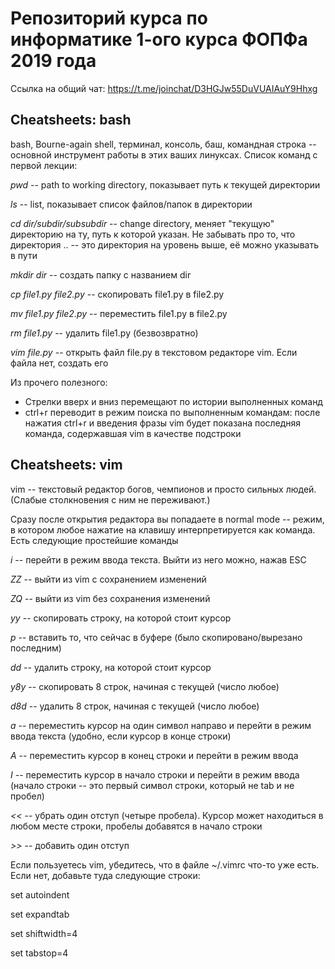 # Репозиторий курса по информатике 1-ого курса ФОПФа 2019 года
Ссылка на общий чат: https://t.me/joinchat/D3HGJw55DuVUAIAuY9Hhxg

## Cheatsheets: bash
bash, Bourne-again shell, терминал, консоль, баш, командная строка -- основной инструмент работы в этих ваших линуксах. Список команд с первой лекции:

*pwd* -- path to working directory, показывает путь к текущей директории

*ls* -- list, показывает список файлов/папок в директории

*cd dir/subdir/subsubdir* -- change directory, меняет "текущую" директорию на ту, путь к которой указан. Не забывать про то, что директория .. -- это директория на уровень выше, её можно указывать в пути

*mkdir dir* -- создать папку с названием dir

*cp file1.py file2.py* -- скопировать file1.py в file2.py

*mv file1.py file2.py* -- переместить file1.py в file2.py

*rm file1.py* -- удалить file1.py (безвозвратно)

*vim file.py* -- открыть файл file.py в текстовом редакторе vim. Если файла нет, создать его


Из прочего полезного: 
* Стрелки вверх и вниз перемещают по истории выполненных команд 
* ctrl+r переводит в режим поиска по выполненным командам: после нажатия ctrl+r и введения фразы vim будет показана последняя команда, содержавшая vim в качестве подстроки

## Cheatsheets: vim
vim -- текстовый редактор богов, чемпионов и просто сильных людей. (Слабые столкновения с ним не переживают.)

Сразу после открытия редактора вы попадаете в normal mode -- режим, в котором любое нажатие на клавишу интерпретируется как команда. Есть следующие простейшие команды

*i* -- перейти в режим ввода текста. Выйти из него можно, нажав ESC

*ZZ* -- выйти из vim с сохранением изменений

*ZQ* -- выйти из vim без сохранения изменений

*yy* -- скопировать строку, на которой стоит курсор

*p* -- вставить то, что сейчас в буфере (было скопировано/вырезано последним)

*dd* -- удалить строку, на которой стоит курсор

*y8y* -- скопировать 8 строк, начиная с текущей (число любое)

*d8d* -- удалить 8 строк, начиная с текущей (число любое)

*a* -- переместить курсор на один символ направо и перейти в режим ввода текста (удобно, если курсор в конце строки)

*A* -- переместить курсор в конец строки и перейти в режим ввода

*I* -- переместить курсор в начало строки и перейти в режим ввода (начало строки -- это первый символ строки, который не tab и не пробел)

*<<* -- убрать один отступ (четыре пробела). Курсор может находиться в любом месте строки, пробелы добавятся в начало строки

*>>* -- добавить один отступ


Если пользуетесь vim, убедитесь, что в файле ~/.vimrc что-то уже есть. Если нет, добавьте туда следующие строки:

set autoindent

set expandtab

set shiftwidth=4

set tabstop=4

